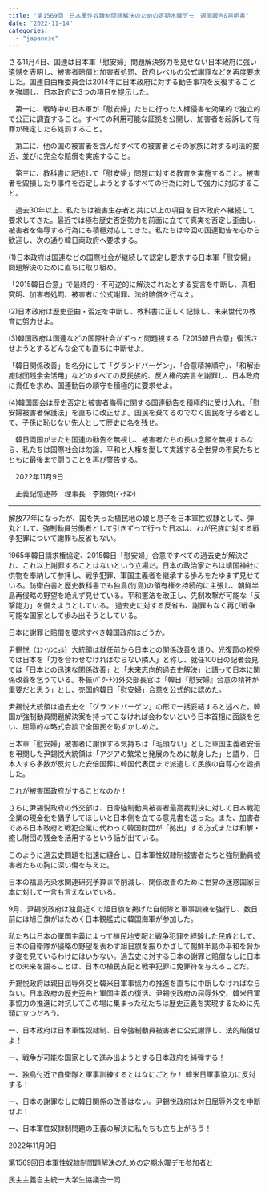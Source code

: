 ```yaml
---
title: "第1569回　日本軍性奴隷制問題解決のための定期水曜デモ　週間報告&声明書"
date: "2022-11-14"
categories: 
  - "japanese"
---
```


さる11月4日、国連は日本軍「慰安婦」問題解決努力を見せない日本政府に強い遺憾を表明し、被害者賠償と加害者処罰、政府レベルの公式謝罪などを再度要求した。国連自由権委員会は2014年に日本政府に対する勧告事項を反復することを強調し、日本政府に3つの項目を提示した。

　第一に、戦時中の日本軍が「慰安婦」たちに行った人権侵害を効果的で独立的で公正に調査すること。すべての利用可能な証拠を公開し、加害者を起訴して有罪が確定したら処罰すること。

　第二に、他の国の被害者を含んだすべての被害者とその家族に対する司法的接近、並びに完全な賠償を実施すること。

　第三に、教科書に記述して「慰安婦」問題に対する教育を実施すること。被害者を毀損したり事件を否定しようとするすべての行為に対して強力に対応すること。

　過去30年以上、私たちは被害生存者と共に以上の項目を日本政府へ継続して要求してきた。最近では極右歴史否定勢力を前面に立てて真実を否定し歪曲し、被害者を侮辱する行為にも積極対応してきた。私たちは今回の国連勧告を心から歓迎し、次の通り韓日両政府へ要求する。

(1)日本政府は国連などの国際社会が継続して認定し要求する日本軍「慰安婦」問題解決のために直ちに取り組め。

「2015韓日合意」で最終的・不可逆的に解決されたとする妄言を中断し、真相究明、加害者処罰、被害者に公式謝罪、法的賠償を行なえ。

(2)日本政府は歴史歪曲・否定を中断し、教科書に正しく記録し、未来世代の教育に努力せよ。

(3)韓国政府は国連などの国際社会がずっと問題視する「2015韓日合意」復活させようとするどんな企ても直ちに中断せよ。

「韓日関係改善」を名分にして「グランドバーゲン」、「合意精神順守」、「和解治癒財団残余金活用」などのすべての反民族的、反人権的妄言を謝罪し、日本政府に責任を求め、国連勧告の順守を積極的に要求せよ。

(4)韓国国会は歴史否定と被害者侮辱に関する国連勧告を積極的に受け入れ、「慰安婦被害者保護法」を直ちに改正せよ。国民を棄てるのでなく国民を守る者として、子孫に恥じない先人として歴史に名を残せ。

　韓日両国がまたも国連の勧告を無視し、被害者たちの長い念願を無視するなら、私たちは国際社会は勿論、平和と人権を愛して実践する全世界の市民たちとともに最後まで闘うことを再び警告する。

　2022年11月9日

　正義記憶連帯　理事長　李娜榮(ｲ･ﾅﾖﾝ)

* * *

解放77年になったが、国を失った植民地の娘と息子を日本軍性奴隷として、弾丸として、強制動員労働者として引きずって行った日本は、わが民族に対する戦争犯罪について謝罪も反省もない。

1965年韓日請求権協定、2015韓日「慰安婦」合意ですべての過去史が解決され、これ以上謝罪することはないという立場だ。日本の政治家たちは靖国神社に供物を奉納して参拝し、戦争犯罪、軍国主義者を継承する歩みをたゆまず見せている。防衛白書と歴史教科書でも独島(竹島)の領有権を持続的に主張し、朝鮮半島再侵略の野望を絶えず見せている。平和憲法を改正し、先制攻撃が可能な「反撃能力」を備えようとしている。 過去史に対する反省も、謝罪もなく再び戦争可能な国家として歩み出そうとしている。

日本に謝罪と賠償を要求すべき韓国政府はどうか。

尹錫悦（ﾕﾝ･ｿﾝﾆｮﾙ）大統領は就任前から日本との関係改善を語り、光復節の祝祭では日本を「力を合わせなければならない隣人」と称し、就任100日の記者会見では「日本との迅速な関係改善」と「未来志向的過去史解決」と語って日本に関係改善を乞うている。朴振(ﾊﾟｸ･ﾁﾝ)外交部長官は「韓日『慰安婦』合意の精神が重要だと思う」とし、売国的韓日「慰安婦」合意を公式的に認めた。

尹錫悦大統領は過去史を「グランドバーゲン」の形で一括妥結すると述べた。韓国が強制動員問題解決案を持ってこなければ会わないという日本首相に面談を乞い、屈辱的な略式会談で全国民を恥ずかしめた。

日本軍「慰安婦」被害者に謝罪する気持ちは「毛頭ない」とした軍国主義者安倍を弔問した尹錫悦大統領は「アジアの繁栄と発展のために献身した」と語り、日本人すら多数が反対した安倍国葬に韓国代表団まで派遣して民族の自尊心を毀損した。

これが被害国政府がすることなのか！

さらに尹錫悦政府の外交部は、日帝強制動員被害者最高裁判決に対して日本戦犯企業の現金化を猶予してほしいと日本側を立てる意見書を送った。また、加害者である日本政府と戦犯企業に代わって韓国財団が「拠出」する方式または和解・癒し財団の残金を活用するという話が出ている。

このように過去史問題を拙速に縫合し、日本軍性奴隷制被害者たちと強制動員被害者たちの胸に深い傷を与えた。

日本の福島汚染水関連研究予算まで削減し、関係改善のために世界の迷惑国家日本に対して一言も言えないでいる。

9月、尹錫悦政府は独島近くで旭日旗を掲げた自衛隊と軍事訓練を強行し、数日前には旭日旗がはためく日本観艦式に韓国海軍が参加した。

私たちは日本の軍国主義によって植民地支配と戦争犯罪を経験した民族として、日本の自衛隊が侵略の野望を表わす旭日旗を振りかざして朝鮮半島の平和を脅かす姿を見ているわけにはいかない。過去史に対する日本の謝罪と賠償なしに日本との未来を語ることは、日本の植民支配と戦争犯罪に免罪符を与えることだ。

尹錫悦政府は親日屈辱外交と韓米日軍事協力の推進を直ちに中断しなければならない。日本政府の歴史歪曲と軍国主義の復活、尹錫悦政府の屈辱外交、韓米日軍事協力の推進に対抗してこの場に集まった私たちは歴史正義を実現するために先頭に立つだろう。

一、日本政府は日本軍性奴隷制、日帝強制動員被害者に公式謝罪し、法的賠償せよ！

一、戦争が可能な国家として進み出ようとする日本政府を糾弾する！

一、独島付近で自衛隊と軍事訓練するとはなにごとか！ 韓米日軍事協力に反対する！

一、日本の謝罪なしに韓日関係の改善はない。尹錫悦政府は対日屈辱外交を中断せよ！

一、日本軍性奴隷制問題の正義の解決に私たちも立ち上がろう！

2022年11月9日

第1569回日本軍性奴隷制問題解決のための定期水曜デモ参加者と

民主主義自主統一大学生協議会一同

